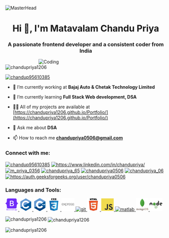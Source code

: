 

![MasterHead]([https://img.freepik.com/free-vector/doodle-computer-engineer-stickers-collection_23-2150699572.jpg?size=626&ext=jpg&ga=GA1.1.439253545.1710952504&semt=ais](https://camo.githubusercontent.com/571e1b07bd12a229e4655e0f584330c56076dd3ad02975293617479c29bb1f0f/68747470733a2f2f63646e2e6472696262626c652e636f6d2f75736572732f343035353439342f73637265656e73686f74732f31353231353735362f6d656469612f64326236366334636130313932616132366431303334343862336431353138622e676966))


<h1 align="center">Hi 👋, I'm Matavalam Chandu Priya</h1>
<h3 align="center">A passionate frontend developer and a consistent coder from India</h3>
<img align="right" alt="Coding" width="400" src="[https://camo.githubusercontent.com/bfe24c7f7db9b843e8602869974fe2d022441bb5583749ae2f84a85983fa52d4/68747470733a2f2f6d656469612e74656e6f722e636f6d2f696d616765732f37646234656161336534373237326338653538656530313866633339306237642f74656e6f722e676966](https://www.google.com/url?sa=i&url=https%3A%2F%2Fwww.freepik.com%2Ffree-photos-vectors%2Fcoding-doodle&psig=AOvVaw2dgtX-8pDOA_hgSAibdMTh&ust=1711038795834000&source=images&cd=vfe&opi=89978449&ved=0CBIQjRxqFwoTCOD5pa-ig4UDFQAAAAAdAAAAABAE)">

<p align="left"> <img src="https://komarev.com/ghpvc/?username=chandupriya1206&label=Profile%20views&color=0e75b6&style=flat" alt="chandupriya1206" /> </p>

<p align="left"> <a href="https://twitter.com/chandup95610385" target="blank"><img src="https://img.shields.io/twitter/follow/chandup95610385?logo=twitter&style=for-the-badge" alt="chandup95610385" /></a> </p>

- 🔭 I’m currently working at **Bajaj Auto & Chetak Technology Limited**

- 🌱 I’m currently learning **Full Stack Web development, DSA**

- 👨‍💻 All of my projects are available at [https://chandupriya1206.github.io/Portfolio/](https://chandupriya1206.github.io/Portfolio/)

- 💬 Ask me about **DSA**

- 📫 How to reach me **chandupriya0506@gmail.com**

<h3 align="left">Connect with me:</h3>
<p align="left">
<a href="https://twitter.com/chandup95610385" target="blank"><img align="center" src="https://raw.githubusercontent.com/rahuldkjain/github-profile-readme-generator/master/src/images/icons/Social/twitter.svg" alt="chandup95610385" height="30" width="40" /></a>
<a href="https://linkedin.com/in/https://www.linkedin.com/in/chandupriya/" target="blank"><img align="center" src="https://raw.githubusercontent.com/rahuldkjain/github-profile-readme-generator/master/src/images/icons/Social/linked-in-alt.svg" alt="https://www.linkedin.com/in/chandupriya/" height="30" width="40" /></a>
<a href="https://instagram.com/m_priya_0356" target="blank"><img align="center" src="https://raw.githubusercontent.com/rahuldkjain/github-profile-readme-generator/master/src/images/icons/Social/instagram.svg" alt="m_priya_0356" height="30" width="40" /></a>
<a href="https://www.codechef.com/users/chandupriya_65" target="blank"><img align="center" src="https://cdn.jsdelivr.net/npm/simple-icons@3.1.0/icons/codechef.svg" alt="chandupriya_65" height="30" width="40" /></a>
<a href="https://www.hackerrank.com/chandupriya0506" target="blank"><img align="center" src="https://raw.githubusercontent.com/rahuldkjain/github-profile-readme-generator/master/src/images/icons/Social/hackerrank.svg" alt="chandupriya0506" height="30" width="40" /></a>
<a href="https://www.leetcode.com/chandupriya_06" target="blank"><img align="center" src="https://raw.githubusercontent.com/rahuldkjain/github-profile-readme-generator/master/src/images/icons/Social/leet-code.svg" alt="chandupriya_06" height="30" width="40" /></a>
<a href="https://auth.geeksforgeeks.org/user/https://auth.geeksforgeeks.org/user/chandupriya0506" target="blank"><img align="center" src="https://raw.githubusercontent.com/rahuldkjain/github-profile-readme-generator/master/src/images/icons/Social/geeks-for-geeks.svg" alt="https://auth.geeksforgeeks.org/user/chandupriya0506" height="30" width="40" /></a>
</p>

<h3 align="left">Languages and Tools:</h3>
<p align="left"> <a href="https://getbootstrap.com" target="_blank" rel="noreferrer"> <img src="https://raw.githubusercontent.com/devicons/devicon/master/icons/bootstrap/bootstrap-plain-wordmark.svg" alt="bootstrap" width="40" height="40"/> </a> <a href="https://www.cprogramming.com/" target="_blank" rel="noreferrer"> <img src="https://raw.githubusercontent.com/devicons/devicon/master/icons/c/c-original.svg" alt="c" width="40" height="40"/> </a> <a href="https://www.w3schools.com/cpp/" target="_blank" rel="noreferrer"> <img src="https://raw.githubusercontent.com/devicons/devicon/master/icons/cplusplus/cplusplus-original.svg" alt="cplusplus" width="40" height="40"/> </a> <a href="https://www.w3schools.com/css/" target="_blank" rel="noreferrer"> <img src="https://raw.githubusercontent.com/devicons/devicon/master/icons/css3/css3-original-wordmark.svg" alt="css3" width="40" height="40"/> </a> <a href="https://expressjs.com" target="_blank" rel="noreferrer"> <img src="https://raw.githubusercontent.com/devicons/devicon/master/icons/express/express-original-wordmark.svg" alt="express" width="40" height="40"/> </a> <a href="https://git-scm.com/" target="_blank" rel="noreferrer"> <img src="https://www.vectorlogo.zone/logos/git-scm/git-scm-icon.svg" alt="git" width="40" height="40"/> </a> <a href="https://www.w3.org/html/" target="_blank" rel="noreferrer"> <img src="https://raw.githubusercontent.com/devicons/devicon/master/icons/html5/html5-original-wordmark.svg" alt="html5" width="40" height="40"/> </a> <a href="https://developer.mozilla.org/en-US/docs/Web/JavaScript" target="_blank" rel="noreferrer"> <img src="https://raw.githubusercontent.com/devicons/devicon/master/icons/javascript/javascript-original.svg" alt="javascript" width="40" height="40"/> </a> <a href="https://www.mathworks.com/" target="_blank" rel="noreferrer"> <img src="https://upload.wikimedia.org/wikipedia/commons/2/21/Matlab_Logo.png" alt="matlab" width="40" height="40"/> </a> <a href="https://www.mongodb.com/" target="_blank" rel="noreferrer"> <img src="https://raw.githubusercontent.com/devicons/devicon/master/icons/mongodb/mongodb-original-wordmark.svg" alt="mongodb" width="40" height="40"/> </a> <a href="https://nodejs.org" target="_blank" rel="noreferrer"> <img src="https://raw.githubusercontent.com/devicons/devicon/master/icons/nodejs/nodejs-original-wordmark.svg" alt="nodejs" width="40" height="40"/> </a> </p>

<p><img align="left" src="https://github-readme-stats.vercel.app/api/top-langs?username=chandupriya1206&show_icons=true&locale=en&layout=compact" alt="chandupriya1206" /></p>

<p>&nbsp;<img align="center" src="https://github-readme-stats.vercel.app/api?username=chandupriya1206&show_icons=true&locale=en" alt="chandupriya1206" /></p>

<p><img align="center" src="https://github-readme-streak-stats.herokuapp.com/?user=chandupriya1206&" alt="chandupriya1206" /></p>

